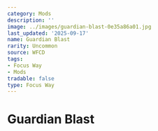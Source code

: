 ```yaml
---
category: Mods
description: ''
image: ../images/guardian-blast-0e35a86a01.jpg
last_updated: '2025-09-17'
name: Guardian Blast
rarity: Uncommon
source: WFCD
tags:
- Focus Way
- Mods
tradable: false
type: Focus Way
---
```


# Guardian Blast

